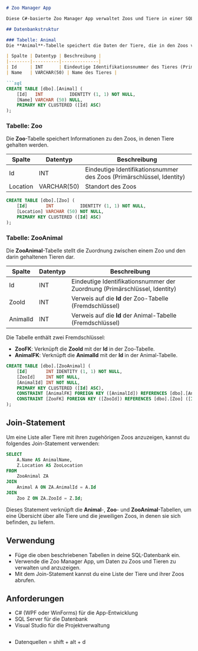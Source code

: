 ﻿

```markdown
# Zoo Manager App

Diese C#-basierte Zoo Manager App verwaltet Zoos und Tiere in einer SQL Server-Datenbank. Die App ermöglicht es, Tiere verschiedenen Zoos zuzuordnen und stellt die Daten über die Datenbanktabellen **Animal**, **Zoo** und **ZooAnimal** dar. Die Daten werden in einem relationalen Datenbankmodell gespeichert, das durch Fremdschlüsselbeziehungen zwischen den Tabellen verbunden ist.

## Datenbankstruktur

### Tabelle: Animal
Die **Animal**-Tabelle speichert die Daten der Tiere, die in den Zoos verwaltet werden.

| Spalte | Datentyp | Beschreibung |
|--------|----------|--------------|
| Id     | INT      | Eindeutige Identifikationsnummer des Tieres (Primärschlüssel, Identity) |
| Name   | VARCHAR(50) | Name des Tieres |

```sql
CREATE TABLE [dbo].[Animal] (
    [Id]   INT          IDENTITY (1, 1) NOT NULL,
    [Name] VARCHAR (50) NULL,
    PRIMARY KEY CLUSTERED ([Id] ASC)
);
```

### Tabelle: Zoo
Die **Zoo**-Tabelle speichert Informationen zu den Zoos, in denen Tiere gehalten werden.

| Spalte   | Datentyp    | Beschreibung |
|----------|-------------|--------------|
| Id       | INT         | Eindeutige Identifikationsnummer des Zoos (Primärschlüssel, Identity) |
| Location | VARCHAR(50) | Standort des Zoos |

```sql
CREATE TABLE [dbo].[Zoo] (
    [Id]       INT          IDENTITY (1, 1) NOT NULL,
    [Location] VARCHAR (50) NOT NULL,
    PRIMARY KEY CLUSTERED ([Id] ASC)
);
```

### Tabelle: ZooAnimal
Die **ZooAnimal**-Tabelle stellt die Zuordnung zwischen einem Zoo und den darin gehaltenen Tieren dar.

| Spalte   | Datentyp | Beschreibung |
|----------|----------|--------------|
| Id       | INT      | Eindeutige Identifikationsnummer der Zuordnung (Primärschlüssel, Identity) |
| ZooId    | INT      | Verweis auf die **Id** der Zoo-Tabelle (Fremdschlüssel) |
| AnimalId | INT      | Verweis auf die **Id** der Animal-Tabelle (Fremdschlüssel) |

Die Tabelle enthält zwei Fremdschlüssel:
- **ZooFK**: Verknüpft die **ZooId** mit der **Id** in der Zoo-Tabelle.
- **AnimalFK**: Verknüpft die **AnimalId** mit der **Id** in der Animal-Tabelle.

```sql
CREATE TABLE [dbo].[ZooAnimal] (
    [Id]       INT IDENTITY (1, 1) NOT NULL,
    [ZooId]    INT NOT NULL,
    [AnimalId] INT NOT NULL,
    PRIMARY KEY CLUSTERED ([Id] ASC),
    CONSTRAINT [AnimalFK] FOREIGN KEY ([AnimalId]) REFERENCES [dbo].[Animal] ([Id]),
    CONSTRAINT [ZooFK] FOREIGN KEY ([ZooId]) REFERENCES [dbo].[Zoo] ([Id])
);
```

## Join-Statement

Um eine Liste aller Tiere mit ihren zugehörigen Zoos anzuzeigen, kannst du folgendes Join-Statement verwenden:

```sql
SELECT 
    A.Name AS AnimalName, 
    Z.Location AS ZooLocation
FROM 
    ZooAnimal ZA
JOIN 
    Animal A ON ZA.AnimalId = A.Id
JOIN 
    Zoo Z ON ZA.ZooId = Z.Id;
```

Dieses Statement verknüpft die **Animal**-, **Zoo**- und **ZooAnimal**-Tabellen, um eine Übersicht über alle Tiere und die jeweiligen Zoos, in denen sie sich befinden, zu liefern.

## Verwendung

- Füge die oben beschriebenen Tabellen in deine SQL-Datenbank ein.
- Verwende die Zoo Manager App, um Daten zu Zoos und Tieren zu verwalten und anzuzeigen.
- Mit dem Join-Statement kannst du eine Liste der Tiere und ihrer Zoos abrufen.

## Anforderungen

- C# (WPF oder WinForms) für die App-Entwicklung
- SQL Server für die Datenbank
- Visual Studio für die Projektverwaltung
```

```
- Datenquellen = shift + alt + d

```